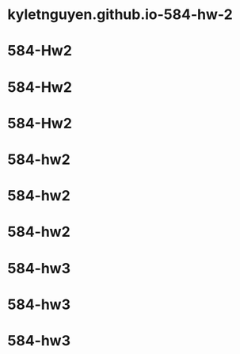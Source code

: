 # kyletnguyen.github.io-584-hw-2
# 584-Hw2
# 584-Hw2
# 584-Hw2
# 584-hw2
# 584-hw2
# 584-hw2
# 584-hw3
# 584-hw3
# 584-hw3
